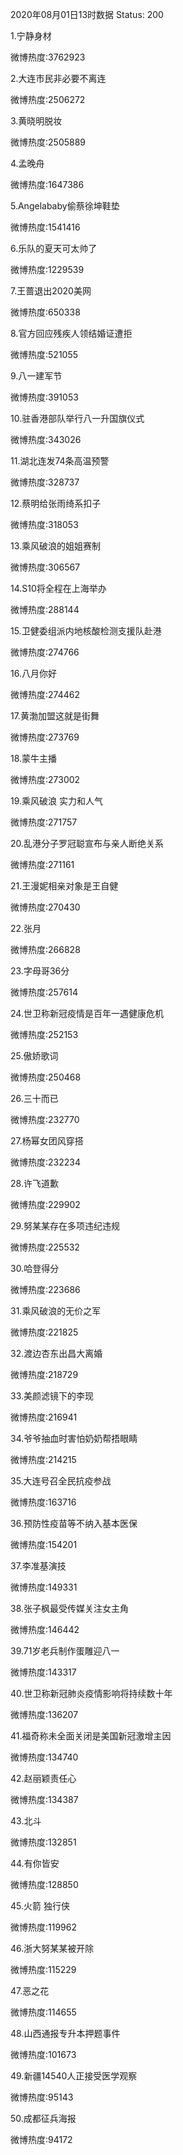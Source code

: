 2020年08月01日13时数据
Status: 200

1.宁静身材

微博热度:3762923

2.大连市民非必要不离连

微博热度:2506272

3.黄晓明脱妆

微博热度:2505889

4.孟晚舟

微博热度:1647386

5.Angelababy偷蔡徐坤鞋垫

微博热度:1541416

6.乐队的夏天可太帅了

微博热度:1229539

7.王蔷退出2020美网

微博热度:650338

8.官方回应残疾人领结婚证遭拒

微博热度:521055

9.八一建军节

微博热度:391053

10.驻香港部队举行八一升国旗仪式

微博热度:343026

11.湖北连发74条高温预警

微博热度:328737

12.蔡明给张雨绮系扣子

微博热度:318053

13.乘风破浪的姐姐赛制

微博热度:306567

14.S10将全程在上海举办

微博热度:288144

15.卫健委组派内地核酸检测支援队赴港

微博热度:274766

16.八月你好

微博热度:274462

17.黄渤加盟这就是街舞

微博热度:273769

18.蒙牛主播

微博热度:273002

19.乘风破浪 实力和人气

微博热度:271757

20.乱港分子罗冠聪宣布与亲人断绝关系

微博热度:271161

21.王漫妮相亲对象是王自健

微博热度:270430

22.张月

微博热度:266828

23.字母哥36分

微博热度:257614

24.世卫称新冠疫情是百年一遇健康危机

微博热度:252153

25.傲娇歌词

微博热度:250468

26.三十而已

微博热度:232770

27.杨幂女团风穿搭

微博热度:232234

28.许飞道歉

微博热度:229902

29.努某某存在多项违纪违规

微博热度:225532

30.哈登得分

微博热度:223686

31.乘风破浪的无价之军

微博热度:221825

32.渡边杏东出昌大离婚

微博热度:218729

33.美颜滤镜下的李现

微博热度:216941

34.爷爷抽血时害怕奶奶帮捂眼睛

微博热度:214215

35.大连号召全民抗疫参战

微博热度:163716

36.预防性疫苗等不纳入基本医保

微博热度:154201

37.李准基演技

微博热度:149331

38.张子枫最受传媒关注女主角

微博热度:146442

39.71岁老兵制作蛋雕迎八一

微博热度:143317

40.世卫称新冠肺炎疫情影响将持续数十年

微博热度:136207

41.福奇称未全面关闭是美国新冠激增主因

微博热度:134740

42.赵丽颖责任心

微博热度:134387

43.北斗

微博热度:132851

44.有你皆安

微博热度:128850

45.火箭 独行侠

微博热度:119962

46.浙大努某某被开除

微博热度:115229

47.恶之花

微博热度:114655

48.山西通报专升本押题事件

微博热度:101673

49.新疆14540人正接受医学观察

微博热度:95143

50.成都征兵海报

微博热度:94172

